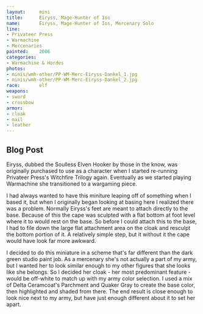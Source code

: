 ```yaml
---
layout:     mini
title:      Eiryss, Mage-Hunter of Ios
name:       Eiryss, Mage-Hunter of Ios, Mercenary Solo
line:       
- Privateer Press
- Warmachine
- Mercenaries
painted:    2006
categories:
- Warmachine & Hordes
photos:
- minis/wmh-other/PP-WM-Merc-Eiryss-Dankel_1.jpg
- minis/wmh-other/PP-WM-Merc-Eiryss-Dankel_2.jpg
race:       elf
weapons:    
- sword
- crossbow
armor:     
- cloak
- mail
- leather
---
```


## Blog Post
Eiryss, dubbed the Soulless Elven Hooker by those in the know, was originally purchased to use as a character when I started re-running Privateer Press's Witchfire Trilogy again. Eventually as we started playing Warmachine she transitioned to a wargaming piece.
 
I had always wanted to have this miniture leaping off of something when I based it, but when I originally began looking at basing here I realized there was a problem. Normally Eiryss's feet are meant to attach directly to the base. Because of this the cape was sculpted with a flat bottom at foot level where it to would rest on the base. So before I could attach this to the base, I had to file down the large flat attachment area on the cloak and resculpt the bottom portion of it. A relatively simple step, but it without it the cape would have look far more awkward.

I decided to do this miniature in a scheme that's far different than the dark green studio paint job. As a mercenary she's not actually a part of my army, but I wanted her to look similar enough to my other figures that she looks like she belongs. So I decided her cloak - her most predominant feature - would be off-white to match up with my army color selection. I used a mix of Delta Ceramcoat's Parchment and Quaker Gray to create the base color, then highlighted and shaded from there. The end result is close enough to look nice next to my army, but have just enough different about it to set her apart.